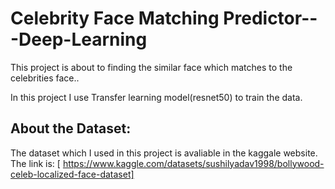 # Celebrity Face Matching Predictor---Deep-Learning
This project is about to finding the similar face which matches to the celebrities face..

In this project I use Transfer learning model(resnet50) to train the data.

## About the Dataset:
The dataset which I used in this project is avaliable in the kaggale website.
The link is: [ https://www.kaggle.com/datasets/sushilyadav1998/bollywood-celeb-localized-face-dataset]


